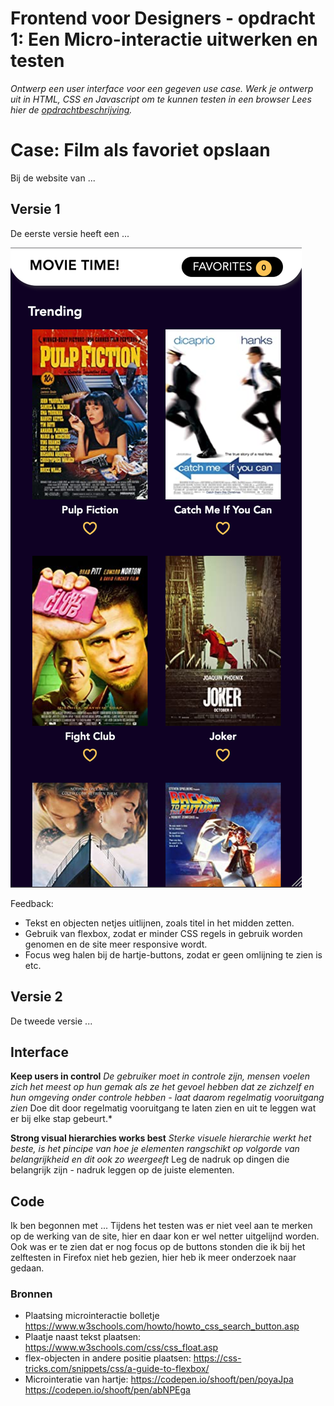 # Frontend voor Designers - opdracht 1: Een Micro-interactie uitwerken en testen

*Ontwerp een user interface voor een gegeven use case. Werk je ontwerp uit in HTML, CSS en Javascript om te kunnen testen in een browser*
*Lees hier de  [opdrachtbeschrijving](./opdrachtbeschrijving.md).*


# Case: Film als favoriet opslaan
Bij de website van ...

## Versie 1
De eerste versie heeft een ...

![Screenshot v1](img/v1.png)

Feedback:
* Tekst en objecten netjes uitlijnen, zoals titel in het midden zetten.
* Gebruik van flexbox, zodat er minder CSS regels in gebruik worden genomen en de site meer responsive wordt.
* Focus weg halen bij de hartje-buttons, zodat er geen omlijning te zien is etc.

## Versie 2
De tweede versie ...


## Interface
**Keep users in control**
*De gebruiker moet in controle zijn, mensen voelen zich het meest op hun gemak als ze het gevoel hebben dat ze zichzelf en hun omgeving onder controle hebben - laat daarom regelmatig vooruitgang zien*
    Doe dit door regelmatig vooruitgang te laten zien en uit te leggen wat er bij elke stap gebeurt.*

**Strong visual hierarchies works best**
*Sterke visuele hierarchie werkt het beste, is het pincipe van hoe je elementen rangschikt op volgorde van belangrijkheid en dit ook zo weergeeft*
    Leg de nadruk op dingen die belangrijk zijn - nadruk leggen op de juiste elementen.

## Code
Ik ben begonnen met ...
Tijdens het testen was er niet veel aan te merken op de werking van de site, hier en daar kon er wel netter uitgelijnd worden. Ook was er te zien dat er nog focus op de buttons stonden die ik bij het zelftesten in Firefox niet heb gezien, hier heb ik meer onderzoek naar gedaan.

### Bronnen
* Plaatsing microinteractie bolletje https://www.w3schools.com/howto/howto_css_search_button.asp
* Plaatje naast tekst plaatsen: https://www.w3schools.com/css/css_float.asp
* flex-objecten in andere positie plaatsen: https://css-tricks.com/snippets/css/a-guide-to-flexbox/
* Microinteratie van hartje: https://codepen.io/shooft/pen/poyaJpa https://codepen.io/shooft/pen/abNPEga

